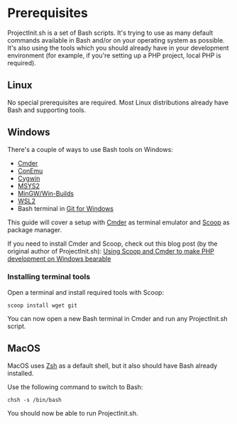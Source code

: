 # Prerequisites

ProjectInit.sh is a set of Bash scripts. It's trying to use as many default commands available in Bash
and/or on your operating system as possible. It's also using the tools which you should already have in
your development environment (for example, if you're setting up a PHP project, local PHP is required).

## Linux

No special prerequisites are required. Most Linux distributions already have Bash and supporting tools.

## Windows

There's a couple of ways to use Bash tools on Windows:

- [Cmder](https://cmder.net/)
- [ConEmu](https://conemu.github.io/)
- [Cygwin](https://www.cygwin.com/)
- [MSYS2](https://www.msys2.org/)
- [MinGW/Win-Builds](http://win-builds.org/doku.php)
- [WSL2](https://docs.microsoft.com/en-us/windows/wsl/install)
- Bash terminal in [Git for Windows](https://gitforwindows.org/)

This guide will cover a setup with [Cmder](https://cmder.net/) as terminal emulator and [Scoop](https://scoop.sh) 
as package manager.

If you need to install Cmder and Scoop, check out this blog post (by the original author of ProjectInit.sh): 
[Using Scoop and Cmder to make PHP development on Windows bearable](https://dev.to/nikolastojilj12/using-scoop-and-cmder-to-make-php-development-on-windows-bearable-8pd)

### Installing terminal tools

Open a terminal and install required tools with Scoop:

```shell
scoop install wget git
```

You can now open a new Bash terminal in Cmder and run any ProjectInit.sh script.

## MacOS

MacOS uses [Zsh](https://www.zsh.org/) as a default shell, but it also should have Bash already installed.

Use the following command to switch to Bash:

```shell
chsh -s /bin/bash
```

You should now be able to run ProjectInit.sh.
